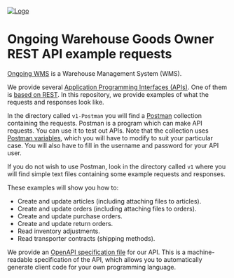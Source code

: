 <a href="https://www.ongoingwarehouse.com">![Logo](https://ongoingwarehouse.com/images/ongoing_logo_10k_blue.png)</a>
# Ongoing Warehouse Goods Owner REST API example requests
[Ongoing WMS](https://www.ongoingwarehouse.com/) is a Warehouse Management System (WMS).

We provide several [Application Programming Interfaces (APIs)](https://developer.ongoingwarehouse.com/). One of them is [based on REST](https://developer.ongoingwarehouse.com/REST/v1/index.html). In this repository, we provide examples of what the requests and responses look like.

In the directory called ``v1-Postman`` you will find a [Postman](https://www.postman.com/) collection containing the requests. Postman is a program which can make API requests. You can use it to test out APIs. Note that the collection uses [Postman variables](https://learning.postman.com/docs/sending-requests/managing-environments/), which you will have to modify to suit your particular case. You will also have to fill in the username and password for your API user.

If you do not wish to use Postman, look in  the directory called ``v1`` where you will find simple text files containing some example requests and responses.

These examples will show you how to:
* Create and update articles (including attaching files to articles).
* Create and update orders (including attaching files to orders).
* Create and update purchase orders.
* Create and update return orders.
* Read inventory adjustments.
* Read transporter contracts (shipping methods).

We provide an [OpenAPI specification file](https://developer.ongoingwarehouse.com/REST/v1/openapi.json) for our API. This is a machine-readable specification of the API, which allows you to automatically generate client code for your own programming language.